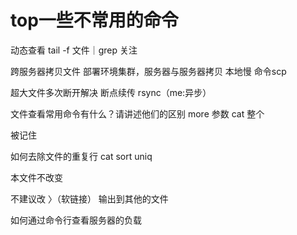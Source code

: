 # top一些不常用的命令

动态查看
tail -f 文件｜grep 关注

跨服务器拷贝文件
部署环境集群，服务器与服务器拷贝
本地慢  命令scp

超大文件多次断开解决
断点续传 rsync（me:异步）

文件查看常用命令有什么？请讲述他们的区别
more 参数
cat 整个

被记住

如何去除文件的重复行
cat
sort
uniq

本文件不改变

不建议改 〉（软链接） 输出到其他的文件

如何通过命令行查看服务器的负载
